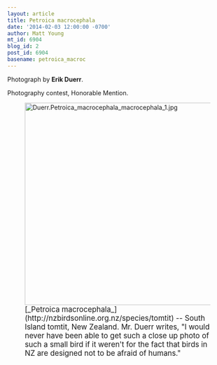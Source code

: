 ```yaml
---
layout: article
title: Petroica macrocephala
date: '2014-02-03 12:00:00 -0700'
author: Matt Young
mt_id: 6904
blog_id: 2
post_id: 6904
basename: petroica_macroc
---
```

Photograph by **Erik Duerr**.

Photography contest, Honorable Mention.

<figure>
<img src="{{ site.baseurl }}/uploads/2014/Duerr.Petroica_macrocephala_macrocephala_1.jpg" alt="Duerr.Petroica_macrocephala_macrocephala_1.jpg" width="600" height="462" />
<figcaption markdown="span">
<big>[_Petroica macrocephala_](http://nzbirdsonline.org.nz/species/tomtit) -- South Island tomtit, New Zealand.  Mr. Duerr writes, "I would never have been  able to get such a close up photo of such a small bird if it weren't  for the fact that birds in NZ are designed not to be afraid of  humans."</big>

</figcaption>
</figure>
